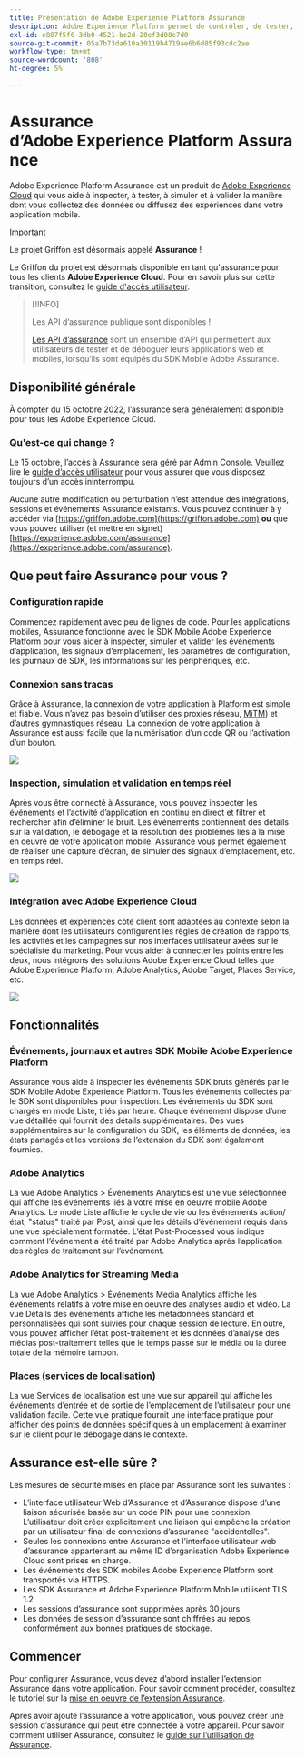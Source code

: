 ```yaml
---
title: Présentation de Adobe Experience Platform Assurance
description: Adobe Experience Platform permet de contrôler, de tester, de simuler et de valider la manière dont vous collectez les données ou dont les expériences sont accomplies dans vos applications mobiles.
exl-id: e887f5f6-3db0-4521-be2d-20ef3d08e7d0
source-git-commit: 05a7b73da610a30119b4719ae6b6d85f93cdc2ae
workflow-type: tm+mt
source-wordcount: '808'
ht-degree: 5%

---
```


# Assurance d’Adobe Experience Platform Assurance

Adobe Experience Platform Assurance est un produit de [Adobe Experience Cloud](https://www.adobe.com/experience-cloud.html) qui vous aide à inspecter, à tester, à simuler et à valider la manière dont vous collectez des données ou diffusez des expériences dans votre application mobile.

>[!IMPORTANT]
>
> Le projet Griffon est désormais appelé **Assurance** !
>
> Le Griffon du projet est désormais disponible en tant qu&#39;assurance pour tous les clients **Adobe Experience Cloud**. Pour en savoir plus sur cette transition, consultez le [guide d&#39;accès utilisateur](./user-access.md).

>[!INFO]
>
>Les API d’assurance publique sont disponibles !
>
>[Les API d’assurance](https://developer.adobe.com/adobe-assurance-public-apis/) sont un ensemble d’API qui permettent aux utilisateurs de tester et de déboguer leurs applications web et mobiles, lorsqu’ils sont équipés du SDK Mobile Adobe Assurance.

## Disponibilité générale

À compter du 15 octobre 2022, l’assurance sera généralement disponible pour tous les Adobe Experience Cloud.

### Qu&#39;est-ce qui change ?

Le 15 octobre, l’accès à Assurance sera géré par Admin Console. Veuillez lire le [guide d’accès utilisateur](./user-access.md) pour vous assurer que vous disposez toujours d’un accès ininterrompu.

Aucune autre modification ou perturbation n’est attendue des intégrations, sessions et événements Assurance existants. Vous pouvez continuer à y accéder via [https://griffon.adobe.com](https://griffon.adobe.com) **ou** que vous pouvez utiliser (et mettre en signet) [https://experience.adobe.com/assurance](https://experience.adobe.com/assurance).

## Que peut faire Assurance pour vous ?

### Configuration rapide

Commencez rapidement avec peu de lignes de code. Pour les applications mobiles, Assurance fonctionne avec le SDK Mobile Adobe Experience Platform pour vous aider à inspecter, simuler et valider les événements d’application, les signaux d’emplacement, les paramètres de configuration, les journaux de SDK, les informations sur les périphériques, etc.

### Connexion sans tracas

Grâce à Assurance, la connexion de votre application à Platform est simple et fiable. Vous n’avez pas besoin d’utiliser des proxies réseau, [MiTM](https://en.wikipedia.org/wiki/Man-in-the-middle_attack)) et d’autres gymnastiques réseau. La connexion de votre application à Assurance est aussi facile que la numérisation d’un code QR ou l’activation d’un bouton.

![](./images/index/no-hassle-connection.png)

### Inspection, simulation et validation en temps réel

Après vous être connecté à Assurance, vous pouvez inspecter les événements et l’activité d’application en continu en direct et filtrer et rechercher afin d’éliminer le bruit. Les événements contiennent des détails sur la validation, le débogage et la résolution des problèmes liés à la mise en oeuvre de votre application mobile. Assurance vous permet également de réaliser une capture d’écran, de simuler des signaux d’emplacement, etc. en temps réel.

![](./images/index/real-time-insepction.png)

### Intégration avec Adobe Experience Cloud

Les données et expériences côté client sont adaptées au contexte selon la manière dont les utilisateurs configurent les règles de création de rapports, les activités et les campagnes sur nos interfaces utilisateur axées sur le spécialiste du marketing. Pour vous aider à connecter les points entre les deux, nous intégrons des solutions Adobe Experience Cloud telles que Adobe Experience Platform, Adobe Analytics, Adobe Target, Places Service, etc.

![](./images/index/integration.png)

## Fonctionnalités

### Événements, journaux et autres SDK Mobile Adobe Experience Platform

Assurance vous aide à inspecter les événements SDK bruts générés par le SDK Mobile Adobe Experience Platform. Tous les événements collectés par le SDK sont disponibles pour inspection. Les événements du SDK sont chargés en mode Liste, triés par heure. Chaque événement dispose d’une vue détaillée qui fournit des détails supplémentaires. Des vues supplémentaires sur la configuration du SDK, les éléments de données, les états partagés et les versions de l’extension du SDK sont également fournies.

### Adobe Analytics

La vue Adobe Analytics > Événements Analytics est une vue sélectionnée qui affiche les événements liés à votre mise en oeuvre mobile Adobe Analytics. Le mode Liste affiche le cycle de vie ou les événements action/état, &quot;status&quot; traité par Post, ainsi que les détails d’événement requis dans une vue spécialement formatée. L’état Post-Processed vous indique comment l’événement a été traité par Adobe Analytics après l’application des règles de traitement sur l’événement.

### Adobe Analytics for Streaming Media

La vue Adobe Analytics > Événements Media Analytics affiche les événements relatifs à votre mise en oeuvre des analyses audio et vidéo. La vue Détails des événements affiche les métadonnées standard et personnalisées qui sont suivies pour chaque session de lecture. En outre, vous pouvez afficher l’état post-traitement et les données d’analyse des médias post-traitement telles que le temps passé sur le média ou la durée totale de la mémoire tampon.

### Places (services de localisation)

La vue Services de localisation est une vue sur appareil qui affiche les événements d’entrée et de sortie de l’emplacement de l’utilisateur pour une validation facile. Cette vue pratique fournit une interface pratique pour afficher des points de données spécifiques à un emplacement à examiner sur le client pour le débogage dans le contexte.

## Assurance est-elle sûre ?

Les mesures de sécurité mises en place par Assurance sont les suivantes :

* L’interface utilisateur Web d’Assurance et d’Assurance dispose d’une liaison sécurisée basée sur un code PIN pour une connexion. L’utilisateur doit créer explicitement une liaison qui empêche la création par un utilisateur final de connexions d’assurance &quot;accidentelles&quot;.
* Seules les connexions entre Assurance et l’interface utilisateur web d’assurance appartenant au même ID d’organisation Adobe Experience Cloud sont prises en charge.
* Les événements des SDK mobiles Adobe Experience Platform sont transportés via HTTPS.
* Les SDK Assurance et Adobe Experience Platform Mobile utilisent TLS 1.2
* Les sessions d’assurance sont supprimées après 30 jours.
* Les données de session d’assurance sont chiffrées au repos, conformément aux bonnes pratiques de stockage.

## Commencer

Pour configurer Assurance, vous devez d’abord installer l’extension Assurance dans votre application. Pour savoir comment procéder, consultez le tutoriel sur la [mise en oeuvre de l’extension Assurance](https://developer.adobe.com/client-sdks/documentation/platform-assurance-sdk/#add-the-aep-assurance-extension-to-your-app).

Après avoir ajouté l’assurance à votre application, vous pouvez créer une session d’assurance qui peut être connectée à votre appareil. Pour savoir comment utiliser Assurance, consultez le [guide sur l’utilisation de Assurance](./tutorials/using-assurance.md).

